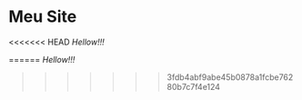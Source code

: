 # Meu Site
<<<<<<< HEAD
*Hellow!!!*


======
*Hellow!!!*
>>>>>>> 3fdb4abf9abe45b0878a1fcbe76280b7c7f4e124

